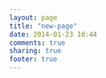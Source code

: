 ```yaml
---
layout: page
title: "new-page"
date: 2014-01-23 10:44
comments: true
sharing: true
footer: true
---
```


